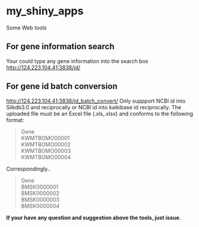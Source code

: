 # my_shiny_apps
Some Web tools
## For gene information search 
Your could type any gene information into the search box 
http://124.223.104.41:3838/id/

## For gene id batch conversion
http://124.223.104.41:3838/id_batch_convert/
Only suppport NCBI id into Silkdb3.0 and reciprocally or NCBI id into kaikibase id reciprocally.
The uploaded file must be an Excel file (.xls,.xlsx) and conforms to the following format:

>Gene<br/>KWMTBOMO00001<br/>KWMTBOMO00002<br/>KWMTBOMO00003<br/>KWMTBOMO00004

Correspondingly..

>Gene<br/>BMSK0000001<br/>BMSK0000002<br/>BMSK0000003<br/>BMSK0000004

**If your have any question and suggestion above the tools, just issue.**
